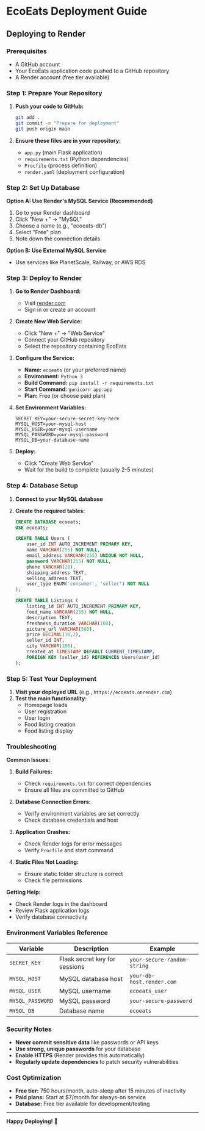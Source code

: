 # EcoEats Deployment Guide

## Deploying to Render

### Prerequisites

- A GitHub account
- Your EcoEats application code pushed to a GitHub repository
- A Render account (free tier available)

### Step 1: Prepare Your Repository

1. **Push your code to GitHub:**

   ```bash
   git add .
   git commit -m "Prepare for deployment"
   git push origin main
   ```

2. **Ensure these files are in your repository:**
   - `app.py` (main Flask application)
   - `requirements.txt` (Python dependencies)
   - `Procfile` (process definition)
   - `render.yaml` (deployment configuration)

### Step 2: Set Up Database

**Option A: Use Render's MySQL Service (Recommended)**

1. Go to your Render dashboard
2. Click "New +" → "MySQL"
3. Choose a name (e.g., "ecoeats-db")
4. Select "Free" plan
5. Note down the connection details

**Option B: Use External MySQL Service**

- Use services like PlanetScale, Railway, or AWS RDS

### Step 3: Deploy to Render

1. **Go to Render Dashboard:**

   - Visit [render.com](https://render.com)
   - Sign in or create an account

2. **Create New Web Service:**

   - Click "New +" → "Web Service"
   - Connect your GitHub repository
   - Select the repository containing EcoEats

3. **Configure the Service:**

   - **Name:** `ecoeats` (or your preferred name)
   - **Environment:** `Python 3`
   - **Build Command:** `pip install -r requirements.txt`
   - **Start Command:** `gunicorn app:app`
   - **Plan:** Free (or choose paid plan)

4. **Set Environment Variables:**

   ```
   SECRET_KEY=your-secure-secret-key-here
   MYSQL_HOST=your-mysql-host
   MYSQL_USER=your-mysql-username
   MYSQL_PASSWORD=your-mysql-password
   MYSQL_DB=your-database-name
   ```

5. **Deploy:**
   - Click "Create Web Service"
   - Wait for the build to complete (usually 2-5 minutes)

### Step 4: Database Setup

1. **Connect to your MySQL database**
2. **Create the required tables:**

   ```sql
   CREATE DATABASE ecoeats;
   USE ecoeats;

   CREATE TABLE Users (
       user_id INT AUTO_INCREMENT PRIMARY KEY,
       name VARCHAR(255) NOT NULL,
       email_address VARCHAR(255) UNIQUE NOT NULL,
       password VARCHAR(255) NOT NULL,
       phone VARCHAR(20),
       shipping_address TEXT,
       selling_address TEXT,
       user_type ENUM('consumer', 'seller') NOT NULL
   );

   CREATE TABLE Listings (
       listing_id INT AUTO_INCREMENT PRIMARY KEY,
       food_name VARCHAR(255) NOT NULL,
       description TEXT,
       freshness_duration VARCHAR(100),
       picture_url VARCHAR(500),
       price DECIMAL(10,2),
       seller_id INT,
       city VARCHAR(100),
       created_at TIMESTAMP DEFAULT CURRENT_TIMESTAMP,
       FOREIGN KEY (seller_id) REFERENCES Users(user_id)
   );
   ```

### Step 5: Test Your Deployment

1. **Visit your deployed URL** (e.g., `https://ecoeats.onrender.com`)
2. **Test the main functionality:**
   - Homepage loads
   - User registration
   - User login
   - Food listing creation
   - Food listing display

### Troubleshooting

**Common Issues:**

1. **Build Failures:**

   - Check `requirements.txt` for correct dependencies
   - Ensure all files are committed to GitHub

2. **Database Connection Errors:**

   - Verify environment variables are set correctly
   - Check database credentials and host

3. **Application Crashes:**

   - Check Render logs for error messages
   - Verify `Procfile` and start command

4. **Static Files Not Loading:**
   - Ensure static folder structure is correct
   - Check file permissions

**Getting Help:**

- Check Render logs in the dashboard
- Review Flask application logs
- Verify database connectivity

### Environment Variables Reference

| Variable         | Description                   | Example                     |
| ---------------- | ----------------------------- | --------------------------- |
| `SECRET_KEY`     | Flask secret key for sessions | `your-secure-random-string` |
| `MYSQL_HOST`     | MySQL database host           | `your-db-host.render.com`   |
| `MYSQL_USER`     | MySQL username                | `ecoeats_user`              |
| `MYSQL_PASSWORD` | MySQL password                | `your-secure-password`      |
| `MYSQL_DB`       | Database name                 | `ecoeats`                   |

### Security Notes

- **Never commit sensitive data** like passwords or API keys
- **Use strong, unique passwords** for your database
- **Enable HTTPS** (Render provides this automatically)
- **Regularly update dependencies** to patch security vulnerabilities

### Cost Optimization

- **Free tier:** 750 hours/month, auto-sleep after 15 minutes of inactivity
- **Paid plans:** Start at $7/month for always-on service
- **Database:** Free tier available for development/testing

---

**Happy Deploying! 🚀**

